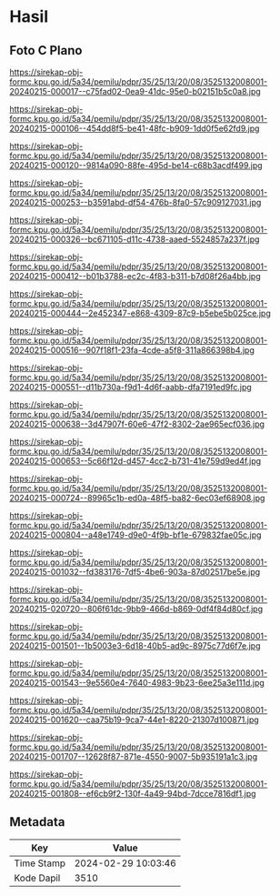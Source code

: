 # Hasil

## Foto C Plano

https://sirekap-obj-formc.kpu.go.id/5a34/pemilu/pdpr/35/25/13/20/08/3525132008001-20240215-000017--c75fad02-0ea9-41dc-95e0-b02151b5c0a8.jpg

https://sirekap-obj-formc.kpu.go.id/5a34/pemilu/pdpr/35/25/13/20/08/3525132008001-20240215-000106--454dd8f5-be41-48fc-b909-1dd0f5e62fd9.jpg

https://sirekap-obj-formc.kpu.go.id/5a34/pemilu/pdpr/35/25/13/20/08/3525132008001-20240215-000120--9814a090-88fe-495d-be14-c68b3acdf499.jpg

https://sirekap-obj-formc.kpu.go.id/5a34/pemilu/pdpr/35/25/13/20/08/3525132008001-20240215-000253--b3591abd-df54-476b-8fa0-57c909127031.jpg

https://sirekap-obj-formc.kpu.go.id/5a34/pemilu/pdpr/35/25/13/20/08/3525132008001-20240215-000326--bc671105-d11c-4738-aaed-5524857a237f.jpg

https://sirekap-obj-formc.kpu.go.id/5a34/pemilu/pdpr/35/25/13/20/08/3525132008001-20240215-000412--b01b3788-ec2c-4f83-b311-b7d08f26a4bb.jpg

https://sirekap-obj-formc.kpu.go.id/5a34/pemilu/pdpr/35/25/13/20/08/3525132008001-20240215-000444--2e452347-e868-4309-87c9-b5ebe5b025ce.jpg

https://sirekap-obj-formc.kpu.go.id/5a34/pemilu/pdpr/35/25/13/20/08/3525132008001-20240215-000516--907f18f1-23fa-4cde-a5f8-311a866398b4.jpg

https://sirekap-obj-formc.kpu.go.id/5a34/pemilu/pdpr/35/25/13/20/08/3525132008001-20240215-000551--d11b730a-f9d1-4d6f-aabb-dfa7191ed9fc.jpg

https://sirekap-obj-formc.kpu.go.id/5a34/pemilu/pdpr/35/25/13/20/08/3525132008001-20240215-000638--3d47907f-60e6-47f2-8302-2ae965ecf036.jpg

https://sirekap-obj-formc.kpu.go.id/5a34/pemilu/pdpr/35/25/13/20/08/3525132008001-20240215-000653--5c66f12d-d457-4cc2-b731-41e759d9ed4f.jpg

https://sirekap-obj-formc.kpu.go.id/5a34/pemilu/pdpr/35/25/13/20/08/3525132008001-20240215-000724--89965c1b-ed0a-48f5-ba82-6ec03ef68908.jpg

https://sirekap-obj-formc.kpu.go.id/5a34/pemilu/pdpr/35/25/13/20/08/3525132008001-20240215-000804--a48e1749-d9e0-4f9b-bf1e-679832fae05c.jpg

https://sirekap-obj-formc.kpu.go.id/5a34/pemilu/pdpr/35/25/13/20/08/3525132008001-20240215-001032--fd383176-7df5-4be6-903a-87d02517be5e.jpg

https://sirekap-obj-formc.kpu.go.id/5a34/pemilu/pdpr/35/25/13/20/08/3525132008001-20240215-020720--806f61dc-9bb9-466d-b869-0df4f84d80cf.jpg

https://sirekap-obj-formc.kpu.go.id/5a34/pemilu/pdpr/35/25/13/20/08/3525132008001-20240215-001501--1b5003e3-6d18-40b5-ad9c-8975c77d6f7e.jpg

https://sirekap-obj-formc.kpu.go.id/5a34/pemilu/pdpr/35/25/13/20/08/3525132008001-20240215-001543--9e5560e4-7640-4983-9b23-6ee25a3e111d.jpg

https://sirekap-obj-formc.kpu.go.id/5a34/pemilu/pdpr/35/25/13/20/08/3525132008001-20240215-001620--caa75b19-9ca7-44e1-8220-21307d100871.jpg

https://sirekap-obj-formc.kpu.go.id/5a34/pemilu/pdpr/35/25/13/20/08/3525132008001-20240215-001707--12628f87-871e-4550-9007-5b935191a1c3.jpg

https://sirekap-obj-formc.kpu.go.id/5a34/pemilu/pdpr/35/25/13/20/08/3525132008001-20240215-001808--ef6cb9f2-130f-4a49-94bd-7dcce7816df1.jpg


## Metadata

| Key        | Value               |
| ---------- | ------------------- |
| Time Stamp | 2024-02-29 10:03:46 |
| Kode Dapil | 3510                |



